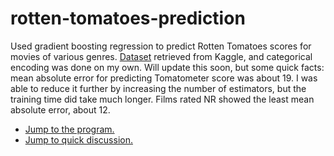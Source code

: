 # rotten-tomatoes-prediction
Used gradient boosting regression to predict Rotten Tomatoes scores for movies of various genres. [Dataset](https://www.kaggle.com/stefanoleone992/rotten-tomatoes-movies-and-critics-datasets/download) retrieved from Kaggle, and categorical encoding was done on my own. Will update this soon, but some quick facts: mean absolute error for predicting Tomatometer score was about 19. I was able to reduce it further by increasing the number of estimators, but the training time did take much longer. Films rated NR showed the least mean absolute error, about 12.

* [Jump to the program.](program_rtp.py)
* [Jump to quick discussion.](discussion.md)
